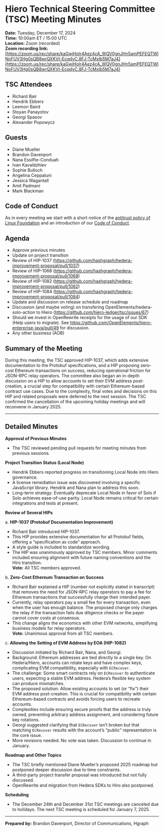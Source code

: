 # Hiero Technical Steering Committee (TSC) Meeting Minutes

**Date:** Tuesday, December 17, 2024  
**Time:** 10:00am ET / 15:00 UTC  
**Location:** Zoom (recorded)  
**Zoom recording link:** [https://zoom.us/rec/share/kaGwjHolr4Aez4cA_WQV0gnJHn5amPEFEQTWINoFUV3Hg0sQB8wrQXKVt-EcqdyC.8FJ-TcMxlb5M7aJ4](https://zoom.us/rec/share/kaGwjHolr4Aez4cA_WQV0gnJHn5amPEFEQTWINoFUV3Hg0sQB8wrQXKVt-EcqdyC.8FJ-TcMxlb5M7aJ4)

## TSC Attendees

- Richard Bair
- Hendrik Ebbers
- Leemon Baird
- Stoyan Panayotov
- Georgi Spasov
- Alexander Popowycz

## Guests

- Diane Mueller
- Brandon Davenport
- Nana Essilfie-Conduah
- Ivan Kavaldzhiev
- Sophie Bulloch
- Angelina Ceppaluni
- Jessica Wagantall
- Amit Padmani
- Mark Blackman

## Code of Conduct

As in every meeting we start with a short notice of the [antitrust policy of Linux Foundation](https://www.linuxfoundation.org/legal/antitrust-policy) and an introduction of our [Code of Conduct](https://www.lfdecentralizedtrust.org/code-of-conduct).

## Agenda
- Approve previous minutes
- Update on project transition
- Review of HIP-1037 (https://github.com/hashgraph/hedera-improvement-proposal/pull/1037)
- Review of HIP-1068 (https://github.com/hashgraph/hedera-improvement-proposal/pull/1068)
- Review of HIP-1082 (https://github.com/hashgraph/hedera-improvement-proposal/pull/1082)
- Review of HIP-1084 (https://github.com/hashgraph/hedera-improvement-proposal/pull/1084)
- Update and discussion on release schedule and roadmap
- Discussion (and maybe voting) on transfering OpenElements/hedera-solo-action to Hiero (https://github.com/hiero-ledger/tsc/issues/67)
- Should we invest in OpenRewrite receipts for the usage of our SDK (Help users to migrate). See https://github.com/OpenElements/hiero-enterprise-java/pull/49 for discussion.
- Any other business (AOB)

## Summary of the Meeting

During this meeting, the TSC approved HIP-1037, which adds extensive documentation to the Protobuf specifications, and a HIP proposing zero-cost Ethereum transactions on success, reducing operational friction for JSON-RPC relay operators. The committee also began an in-depth discussion on a HIP to allow accounts to set their EVM address post-creation, a crucial step for compatibility with certain Ethereum-based contract use cases. Due to the complexity, final votes and decisions on this HIP and related proposals were deferred to the next session. The TSC confirmed the cancellation of the upcoming holiday meetings and will reconvene in January 2025.

---

## Detailed Minutes

**Approval of Previous Minutes**  
- The TSC reviewed pending pull requests for meeting minutes from previous sessions.   

**Project Transition Status (Local Node)**  
- Hendrik Ebbers reported progress on transitioning Local Node into Hiero governance.  
- A license remediation issue was discovered involving a specific JavaScript library. Hendrik and Nana plan to address this soon.  
- Long-term strategy: Eventually deprecate Local Node in favor of Solo if Solo achieves ease-of-use parity. Local Node remains critical for certain integrations and tests at present.

**Review of Several HIPs**

   a. **HIP-1037 (Protobuf Documentation Improvement)**  
   - Richard Bair introduced HIP-1037.  
   - This HIP provides extensive documentation for all Protobuf fields, offering a “specification as code” approach.  
   - A style guide is included to standardize wording.  
   - The HIP was unanimously approved by TSC members. Minor comments included ensuring alignment with future naming conventions and the Hiro transition.  
   **Vote:** All TSC members approved.

   b. **Zero-Cost Ethereum Transaction on Success**  
   - Richard Bair explained a HIP (number not explicitly stated in transcript) that removes the need for JSON-RPC relay operators to pay a fee for Ethereum transactions that successfully charge their intended payer.  
   - Currently, relay operators pay a small fee for every transaction, even when the user has enough balance. The proposed change only charges the relay if the transaction fails due diligence checks or the payer cannot cover costs at consensus.  
   - This change aligns the economics with other EVM networks, simplifying business models for relay operators.  
   **Vote:** Unanimous approval from all TSC members.

   c. **Allowing the Setting of EVM Address by EOA (HIP-1082)**  
   - Discussion initiated by Richard Bair, Nana, and Georgi.  
   - Background: Ethereum addresses are tied directly to a single key. On Hedera/Hiero, accounts can rotate keys and have complex keys, complicating EVM compatibility, especially with `ECRecover`.  
   - The challenge: Some smart contracts rely on `ECRecover` to authenticate users, expecting a stable EVM address. Hedera’s flexible key system can produce mismatches.  
   - The proposed solution: Allow existing accounts to set (or “fix”) their EVM address post-creation. This is crucial for compatibility with certain Ethereum-based contracts and avoids forcing users to recreate accounts.  
   - Complexities include ensuring secure proofs that the address is truly owned, preventing arbitrary address assignment, and considering future key rotations.  
   - Georgi suggested clarifying that `ECRecover` isn’t broken but that matching `ECRecover` results with the account’s “public” representation is the core issue.  
   - More revisions needed. No vote was taken. Discussion to continue in January.

**Roadmap and Other Topics**  
- The TSC briefly mentioned Diane Mueller’s proposed 2025 roadmap but postponed deeper discussion due to time constraints.  
- A third-party project transfer proposal was introduced but not fully discussed.  
- OpenRewrite and migration from Hedera SDKs to Hiro also postponed.

**Scheduling**  
- The December 24th and December 31st TSC meetings are canceled due to holidays. The next TSC meeting is scheduled for January 7, 2025.

---

**Prepared by:** Brandon Davenport, Director of Communications, Hgraph
